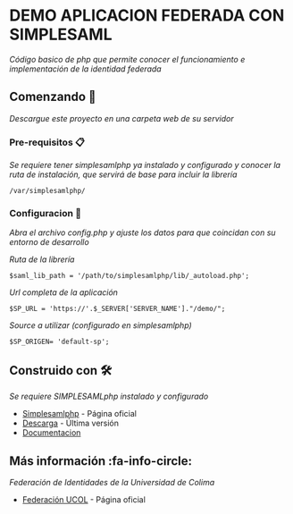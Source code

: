 # DEMO APLICACION FEDERADA CON SIMPLESAML

_Código basico de php que permite conocer el funcionamiento e implementación de la identidad federada_

## Comenzando 🚀

_Descargue este proyecto en una carpeta web de su servidor_



### Pre-requisitos 📋

_Se requiere tener simplesamlphp ya instalado y configurado y conocer la ruta de instalación, que servirá de base para incluir la librería_

```
/var/simplesamlphp/
```

### Configuracion 🔧

_Abra el archivo config.php y ajuste los datos para que coincidan con su entorno de desarrollo_


_Ruta de la librería_
```
$saml_lib_path = '/path/to/simplesamlphp/lib/_autoload.php';
```

_Url completa de la aplicación_

```
$SP_URL = 'https://'.$_SERVER['SERVER_NAME']."/demo/";
```

_Source a utilizar (configurado en simplesamlphp)_

```
$SP_ORIGEN= 'default-sp'; 
```


## Construido con 🛠️

_Se requiere SIMPLESAMLphp instalado y configurado_

* [Simplesamlphp](https://simplesamlphp.org/) - Página oficial
* [Descarga](https://simplesamlphp.org/download?latest) - Última versión
* [Documentacion](https://simplesamlphp.org/docs/stable/)

## Más información :fa-info-circle: 

_Federación de Identidades de la Universidad de Colima_

* [Federación UCOL](https://portal.ucol.mx/federacion-identidades/) - Página oficial
